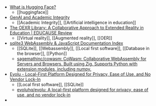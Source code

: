 - [What is Hugging Face?](https://itsfoss.com/hugging-face/)
	- [[huggingface]]
- [GenAI and Academic Integrity](https://sites.google.com/ucsd.edu/crafting-a-genai-and-ai-policy/home?trk=feed_main-feed-card_reshare_feed-article-content)
	- [[Academic Integrity]], [[Artificial intelligence in education]]
- [The OEXR Library: A Collaborative Approach to Extended Reality in Education | EDUCAUSE Review](https://er.educause.edu/articles/2024/10/the-oexr-library-a-collaborative-approach-to-extended-reality-in-education?m_i=ApzE7XIoszOjNdT3CUPmj%2B4iHVuWclcLIcbE_Kxa1QrmHzDS8Tv8OQTK3rTF%2BjtRY51MY3PVhtVyheYqhTWQ63Y0iiLi3gzAAP&M_BT=9322610134)
	- [[Virtual reality]], [[Augmented reality]], [[OER]]
- [sqlite3 WebAssembly & JavaScript Documentation Index](https://sqlite.org/wasm/doc/trunk/index.md)
	- [[SQLite]], [[Webassembly]], [[Local first software]], [[Database in the browser]], [[Python]]
	- [sagemathinc/cowasm: CoWasm: Collaborative WebAssembly for Servers and Browsers. Built using Zig. Supports Python with extension modules, including numpy.](https://github.com/sagemathinc/cowasm)
- [Evolu - Local-First Platform Designed for Privacy, Ease of Use, and No Vendor Lock-In](https://www.evolu.dev/)
	- [[Local first software]], [[SQLite]]
	- [evoluhq/evolu: A local-first platform designed for privacy, ease of use, and no vendor lock-in](https://github.com/evoluhq/evolu)
-
